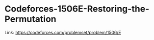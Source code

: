 # Codeforces-1506E-Restoring-the-Permutation
Link: https://codeforces.com/problemset/problem/1506/E
